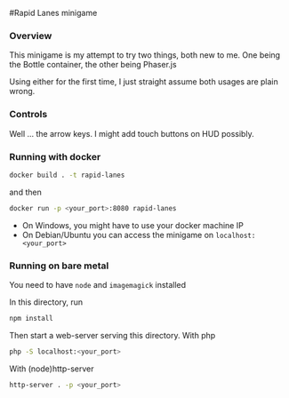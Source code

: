 #Rapid Lanes minigame

### Overview
This minigame is my attempt to try two things, both new to me. 
One being the Bottle container, the other being Phaser.js 

Using either for the first time, I just straight
assume both usages are plain wrong.

### Controls
Well ... the arrow keys. I might add touch buttons on HUD possibly.

### Running with docker

```bash
docker build . -t rapid-lanes
```

and then

```bash
docker run -p <your_port>:8080 rapid-lanes
```

* On Windows, you might have to use your docker machine IP
* On Debian/Ubuntu you can access the minigame on `localhost:<your_port>`

### Running on bare metal

You need to have `node` and `imagemagick` installed

In this directory, run 
```bash
npm install
```

Then start a web-server serving this directory.
With php
```bash
php -S localhost:<your_port>
```

With (node)http-server
```bash
http-server . -p <your_port>
```
